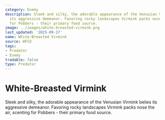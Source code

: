 ```yaml
---
category: Enemy
description: Sleek and silky, the adorable appearance of the Venusian Virmink belies
  its aggressive demeanor. Favoring rocky landscapes Virmink packs nose the air, scenting
  for Pobbers - their primary food source.
image: ../images/white-breasted-virmink.png
last_updated: '2025-09-17'
name: White-Breasted Virmink
source: WFCD
tags:
- Predator
- Enemy
tradable: false
type: Predator
---
```


# White-Breasted Virmink

Sleek and silky, the adorable appearance of the Venusian Virmink belies its aggressive demeanor. Favoring rocky landscapes Virmink packs nose the air, scenting for Pobbers - their primary food source.


